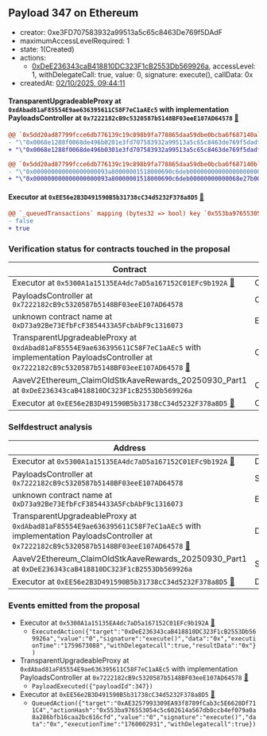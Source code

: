 ## Payload 347 on Ethereum

- creator: 0xe3FD707583932a99513a5c65c8463De769f5DAdF
- maximumAccessLevelRequired: 1
- state: 1(Created)
- actions:
  - [0xDeE236343caB418810DC323F1cB2553Db569926a](https://etherscan.io/address/0xDeE236343caB418810DC323F1cB2553Db569926a), accessLevel: 1, withDelegateCall: true, value: 0, signature: execute(), callData: 0x
- createdAt: [02/10/2025, 09:44:11](https://etherscan.io/tx/0xf621b1bf4d482b4e3edf33304ea95e51119e90636977ab8952449a7049c724dd)

#### TransparentUpgradeableProxy at `0xdAbad81aF85554E9ae636395611C58F7eC1aAEc5` with implementation PayloadsController at `0x7222182cB9c5320587b5148BF03eeE107AD64578` [:ghost:](https://github.com/bgd-labs/aave-address-book  "GovernanceV3Ethereum.PAYLOADS_CONTROLLER")

```diff
@@ `0x5dd20ad87799fcce6db776139c19c898b9fa778865daa59dbe0bcba6f687140a` raw  @@
- "\"0x0068e1288f0068de496b0201e3fd707583932a99513a5c65c8463de769f5dadf\""
+ "\"0x0068e1288f0068de496b0301e3fd707583932a99513a5c65c8463de769f5dadf\""

@@ `0x5dd20ad87799fcce6db776139c19c898b9fa778865daa59dbe0bcba6f687140b` raw  @@
- "\"0x000000000000000000093a80000001518000690c6deb00000000000000000000\""
+ "\"0x000000000000000000093a80000001518000690c6deb00000000000068e27b00\""

```
#### Executor at `0xEE56e2B3D491590B5b31738cC34d5232F378a8D5` [:ghost:](https://github.com/bgd-labs/aave-address-book  "AaveGovernanceV2.SHORT_EXECUTOR")

```diff
@@ `_queuedTransactions` mapping (bytes32 => bool) key `0x553ba976553054c5c602614a567db0ccb4ef079a0a8a286bfb16caa2bc616cfd` @@
- false
+ true

```
### Verification status for contracts touched in the proposal

| Contract | Status |
|---------|------------|
| Executor at `0x5300A1a15135EA4dc7aD5a167152C01EFc9b192A` [:ghost:](https://github.com/bgd-labs/aave-address-book  "AaveV2Ethereum.POOL_ADMIN") | Contract |
| PayloadsController at `0x7222182cB9c5320587b5148BF03eeE107AD64578` | Contract |
| unknown contract name at `0xD73a92Be73EfbFcF3854433A5FcbAbF9c1316073` | EOA |
| TransparentUpgradeableProxy at `0xdAbad81aF85554E9ae636395611C58F7eC1aAEc5` with implementation PayloadsController at `0x7222182cB9c5320587b5148BF03eeE107AD64578` [:ghost:](https://github.com/bgd-labs/aave-address-book  "GovernanceV3Ethereum.PAYLOADS_CONTROLLER") | Contract |
| AaveV2Ethereum_ClaimOldStkAaveRewards_20250930_Part1 at `0xDeE236343caB418810DC323F1cB2553Db569926a` | Contract |
| Executor at `0xEE56e2B3D491590B5b31738cC34d5232F378a8D5` [:ghost:](https://github.com/bgd-labs/aave-address-book  "AaveGovernanceV2.SHORT_EXECUTOR") | Contract |

### Selfdestruct analysis

| Address | Result |
|---------|------------|
| Executor at `0x5300A1a15135EA4dc7aD5a167152C01EFc9b192A` [:ghost:](https://github.com/bgd-labs/aave-address-book  "AaveV2Ethereum.POOL_ADMIN") | DelegateCall |
| PayloadsController at `0x7222182cB9c5320587b5148BF03eeE107AD64578` | Safe |
| unknown contract name at `0xD73a92Be73EfbFcF3854433A5FcbAbF9c1316073` | EOA |
| TransparentUpgradeableProxy at `0xdAbad81aF85554E9ae636395611C58F7eC1aAEc5` with implementation PayloadsController at `0x7222182cB9c5320587b5148BF03eeE107AD64578` [:ghost:](https://github.com/bgd-labs/aave-address-book  "GovernanceV3Ethereum.PAYLOADS_CONTROLLER") | DelegateCall |
| AaveV2Ethereum_ClaimOldStkAaveRewards_20250930_Part1 at `0xDeE236343caB418810DC323F1cB2553Db569926a` | Safe |
| Executor at `0xEE56e2B3D491590B5b31738cC34d5232F378a8D5` [:ghost:](https://github.com/bgd-labs/aave-address-book  "AaveGovernanceV2.SHORT_EXECUTOR") | DelegateCall |

### Events emitted from the proposal

- Executor at `0x5300A1a15135EA4dc7aD5a167152C01EFc9b192A` [:ghost:](https://github.com/bgd-labs/aave-address-book  "AaveV2Ethereum.POOL_ADMIN")
  - `ExecutedAction({"target":"0xDeE236343caB418810DC323F1cB2553Db569926a","value":"0","signature":"execute()","data":"0x","executionTime":"1759673088","withDelegatecall":true,"resultData":"0x"})`
- TransparentUpgradeableProxy at `0xdAbad81aF85554E9ae636395611C58F7eC1aAEc5` with implementation PayloadsController at `0x7222182cB9c5320587b5148BF03eeE107AD64578` [:ghost:](https://github.com/bgd-labs/aave-address-book  "GovernanceV3Ethereum.PAYLOADS_CONTROLLER")
  - `PayloadExecuted({"payloadId":347})`
- Executor at `0xEE56e2B3D491590B5b31738cC34d5232F378a8D5` [:ghost:](https://github.com/bgd-labs/aave-address-book  "AaveGovernanceV2.SHORT_EXECUTOR")
  - `QueuedAction({"target":"0xAE3257993309EA93f8789fCab3c5E6628Df711C4","actionHash":"0x553ba976553054c5c602614a567db0ccb4ef079a0a8a286bfb16caa2bc616cfd","value":"0","signature":"execute()","data":"0x","executionTime":"1760002931","withDelegatecall":true})`

